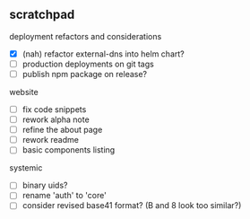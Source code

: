 
## scratchpad

deployment refactors and considerations
- [x] (nah) refactor external-dns into helm chart?
- [ ] production deployments on git tags
- [ ] publish npm package on release?

website
- [ ] fix code snippets
- [ ] rework alpha note
- [ ] refine the about page
- [ ] rework readme
- [ ] basic components listing

systemic
- [ ] binary uids?
- [ ] rename 'auth' to 'core'
- [ ] consider revised base41 format? (B and 8 look too similar?)
